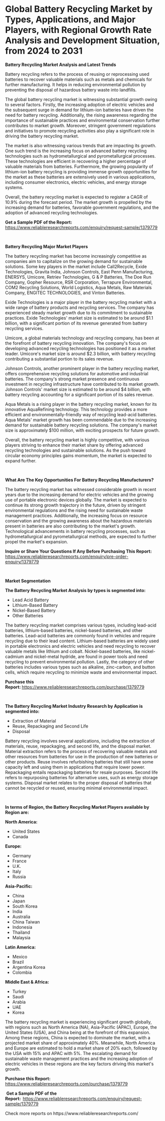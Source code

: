 <p><h1>Global Battery Recycling Market by Types, Applications, and Major Players, with Regional Growth Rate Analysis and Development Situation, from 2024 to 2031</h1></p><p><strong>Battery Recycling Market Analysis and Latest Trends</strong></p>
<p><p>Battery recycling refers to the process of reusing or reprocessing used batteries to recover valuable materials such as metals and chemicals for further manufacturing. It helps in reducing environmental pollution by preventing the disposal of hazardous battery waste into landfills.</p><p>The global battery recycling market is witnessing substantial growth owing to several factors. Firstly, the increasing adoption of electric vehicles and the subsequent surge in demand for lithium-ion batteries have driven the need for battery recycling. Additionally, the rising awareness regarding the importance of sustainable practices and environmental conservation further contributes to market growth. Moreover, stringent government regulations and initiatives to promote recycling activities also play a significant role in driving the battery recycling market.</p><p>The market is also witnessing various trends that are impacting its growth. One such trend is the increasing focus on advanced battery recycling technologies such as hydrometallurgical and pyrometallurgical processes. These technologies are efficient in recovering a higher percentage of valuable materials from batteries. Furthermore, the growing popularity of lithium-ion battery recycling is providing immense growth opportunities for the market as these batteries are extensively used in various applications, including consumer electronics, electric vehicles, and energy storage systems.</p><p>Overall, the battery recycling market is expected to register a CAGR of 10.9% during the forecast period. The market growth is propelled by the increasing demand for batteries, favorable government regulations, and the adoption of advanced recycling technologies.</p></p>
<p><strong>Get a Sample PDF of the Report:&nbsp;</strong> <a href="https://www.reliableresearchreports.com/enquiry/request-sample/1379779">https://www.reliableresearchreports.com/enquiry/request-sample/1379779</a></p>
<p>&nbsp;</p>
<p><strong>Battery Recycling Major Market Players</strong></p>
<p><p>The battery recycling market has become increasingly competitive as companies aim to capitalize on the growing demand for sustainable solutions. Some key players in the market include Call2Recycle, Exide Technologies, Gravita India, Johnson Controls, East Penn Manufacturing, ENERSYS, Umicore, Retriev Technologies, G & P Batteries, The Doe Run Company, Gopher Resource, RSR Corporation, Terrapure Environmental, COM2 Recycling Solutions, World Logistics, Aqua Metals, Raw Materials Company, ENGITEC TECHNOLOGIES, and Vinton Batteries.</p><p>Exide Technologies is a major player in the battery recycling market with a wide range of battery products and recycling services. The company has experienced steady market growth due to its commitment to sustainable practices. Exide Technologies' market size is estimated to be around $1.1 billion, with a significant portion of its revenue generated from battery recycling services.</p><p>Umicore, a global materials technology and recycling company, has been at the forefront of battery recycling innovation. The company's focus on developing advanced recycling technologies has positioned it as a market leader. Umicore's market size is around $2.3 billion, with battery recycling contributing a substantial portion to its sales revenue.</p><p>Johnson Controls, another prominent player in the battery recycling market, offers comprehensive recycling solutions for automotive and industrial batteries. The company's strong market presence and continuous investment in recycling infrastructure have contributed to its market growth. Johnson Controls' market size is estimated to be around $4 billion, with battery recycling accounting for a significant portion of its sales revenue.</p><p>Aqua Metals is a rising player in the battery recycling market, known for its innovative AquaRefining technology. This technology provides a more efficient and environmentally-friendly way of recycling lead-acid batteries. Aqua Metals' market growth has been commendable due to the increasing demand for sustainable battery recycling solutions. The company's market size is approximately $100 million, with exciting prospects for future growth.</p><p>Overall, the battery recycling market is highly competitive, with various players striving to enhance their market share by offering advanced recycling technologies and sustainable solutions. As the push toward circular economy principles gains momentum, the market is expected to expand further.</p></p>
<p>&nbsp;</p>
<p><strong>What Are The Key Opportunities For Battery Recycling Manufacturers?</strong></p>
<p><p>The battery recycling market has witnessed considerable growth in recent years due to the increasing demand for electric vehicles and the growing use of portable electronic devices globally. The market is expected to continue its strong growth trajectory in the future, driven by stringent environmental regulations and the rising need for sustainable waste management practices. Additionally, the increasing focus on resource conservation and the growing awareness about the hazardous materials present in batteries are also contributing to the market's growth. Technological advancements in battery recycling processes, such as hydrometallurgical and pyrometallurgical methods, are expected to further propel the market's expansion.</p></p>
<p><strong>Inquire or Share Your Questions If Any Before Purchasing This Report:</strong> <a href="https://www.reliableresearchreports.com/enquiry/pre-order-enquiry/1379779">https://www.reliableresearchreports.com/enquiry/pre-order-enquiry/1379779</a></p>
<p>&nbsp;</p>
<p><strong>Market Segmentation</strong></p>
<p><strong>The Battery Recycling Market Analysis by types is segmented into:</strong></p>
<p><ul><li>Lead Acid Battery</li><li>Lithium-Based Battery</li><li>Nickel-Based Battery</li><li>Other Batteries</li></ul></p>
<p><p>The battery recycling market comprises various types, including lead-acid batteries, lithium-based batteries, nickel-based batteries, and other batteries. Lead-acid batteries are commonly found in vehicles and require recycling due to their lead content. Lithium-based batteries are widely used in portable electronics and electric vehicles and need recycling to recover valuable metals like lithium and cobalt. Nickel-based batteries, like nickel-cadmium and nickel-metal hydride, are found in power tools and need recycling to prevent environmental pollution. Lastly, the category of other batteries includes various types such as alkaline, zinc-carbon, and button cells, which require recycling to minimize waste and environmental impact.</p></p>
<p><strong>Purchase this Report:&nbsp;</strong><a href="https://www.reliableresearchreports.com/purchase/1379779">https://www.reliableresearchreports.com/purchase/1379779</a></p>
<p>&nbsp;</p>
<p><strong>The Battery Recycling Market Industry Research by Application is segmented into:</strong></p>
<p><ul><li>Extraction of Material</li><li>Reuse, Repackaging and Second Life</li><li>Disposal</li></ul></p>
<p><p>Battery recycling involves several applications, including the extraction of materials, reuse, repackaging, and second life, and the disposal market. Material extraction refers to the process of recovering valuable metals and other resources from batteries for use in the production of new batteries or other products. Reuse involves refurbishing batteries that still have some capacity left and using them in applications that require lower power. Repackaging entails repackaging batteries for resale purposes. Second life refers to repurposing batteries for alternative uses, such as energy storage systems. Disposal market relates to the proper disposal of batteries that cannot be recycled or reused, ensuring minimal environmental impact.</p></p>
<p>&nbsp;</p>
<p><strong>In terms of Region, the Battery Recycling Market Players available by Region are:</strong></p>
<p>
    <p> <strong> North America: </strong>
        <ul>
            <li>United States</li>
            <li>Canada</li>
        </ul>
        </p> 
    <p> <strong> Europe: </strong>
        <ul>
            <li>Germany</li>
            <li>France</li>
            <li>U.K.</li>
            <li>Italy</li>
            <li>Russia</li>
        </ul>
        </p> 
    <p> <strong> Asia-Pacific: </strong>
        <ul>
            <li>China</li>
            <li>Japan</li>
            <li>South Korea</li>
            <li>India</li>
            <li>Australia</li>
            <li>China Taiwan</li>
            <li>Indonesia</li>
            <li>Thailand</li>
            <li>Malaysia</li>
        </ul>
        </p> 
    <p> <strong> Latin America: </strong>
        <ul>
            <li>Mexico</li>
            <li>Brazil</li>
            <li>Argentina Korea</li>
            <li>Colombia</li>
        </ul>
        </p> 
    <p> <strong> Middle East & Africa: </strong>
        <ul>
            <li>Turkey</li>
            <li>Saudi</li>
            <li>Arabia</li>
            <li>UAE</li>
            <li>Korea</li>
        </ul>
    </p>
    </p>
<p><p>The battery recycling market is experiencing significant growth globally, with regions such as North America (NA), Asia-Pacific (APAC), Europe, the United States (USA), and China being at the forefront of this expansion. Among these regions, China is expected to dominate the market, with a projected market share of approximately 40%. Meanwhile, North America and Europe are estimated to hold a market share of 20% each, followed by the USA with 15% and APAC with 5%. The escalating demand for sustainable waste management practices and the increasing adoption of electric vehicles in these regions are the key factors driving this market's growth.</p></p>
<p><strong>Purchase this Report: </strong><a href="https://www.reliableresearchreports.com/purchase/1379779">https://www.reliableresearchreports.com/purchase/1379779</a></p>
<p>&nbsp;<strong>Get a Sample PDF of the Report:&nbsp;&nbsp;</strong><a href="https://www.reliableresearchreports.com/enquiry/request-sample/1379779">https://www.reliableresearchreports.com/enquiry/request-sample/1379779</a></p>
<p><strong></strong></p>
<p>Check more reports on https://www.reliableresearchreports.com/</p>